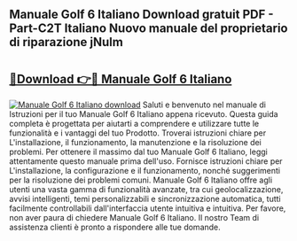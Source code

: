 ## Manuale Golf 6 Italiano Download gratuit PDF - Part-C2T Italiano Nuovo manuale del proprietario di riparazione jNulm

# <h2><a href="http://dfh33lp.blite.top/?on=Manuale+Golf+6+Italiano">🔗Download 👉🔴 Manuale Golf 6 Italiano</a></h2>

[![Manuale Golf 6 Italiano download](https://i.imgur.com/lujVjoI.png)](http://dfh33lp.blite.top/?on=Manuale+Golf+6+Italiano)
Saluti e benvenuto nel manuale di Istruzioni per il tuo Manuale Golf 6 Italiano appena ricevuto. Questa guida completa è progettata per aiutarti a comprendere e utilizzare tutte le funzionalità e i vantaggi del tuo Prodotto. Troverai istruzioni chiare per L'installazione, il funzionamento, la manutenzione e la risoluzione dei problemi. Per ottenere il massimo dal tuo Manuale Golf 6 Italiano, leggi attentamente questo manuale prima dell'uso. Fornisce istruzioni chiare per L'installazione, la configurazione e il funzionamento, nonché suggerimenti per la risoluzione dei problemi comuni. Manuale Golf 6 Italiano offre agli utenti una vasta gamma di funzionalità avanzate, tra cui geolocalizzazione, avvisi intelligenti, temi personalizzabili e sincronizzazione automatica, tutti facilmente controllabili dall'interfaccia utente intuitiva e intuitiva. Per favore, non aver paura di chiedere Manuale Golf 6 Italiano. Il nostro Team di assistenza clienti è pronto a rispondere alle tue domande.
